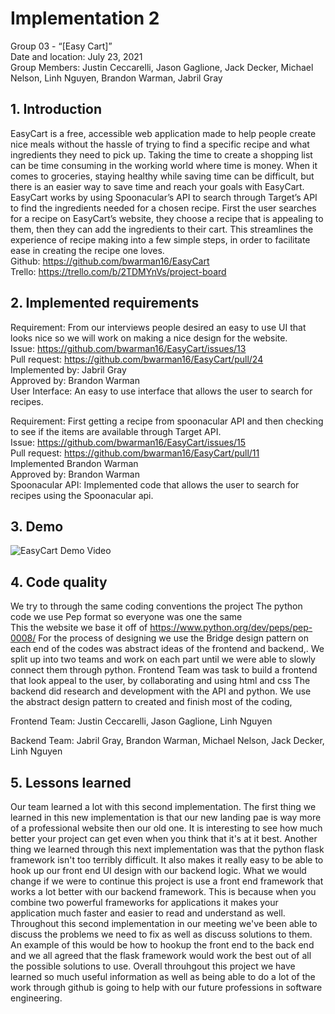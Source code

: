 # Implementation 2  
Group 03 - “[Easy Cart]”  
Date and location: July 23, 2021  
Group Members: Justin Ceccarelli, Jason Gaglione, Jack Decker, Michael Nelson, Linh Nguyen, Brandon Warman, Jabril Gray

## 1. Introduction
EasyCart is a free, accessible web application made to help people create nice meals without the hassle of trying to find a specific recipe and what ingredients they need to pick up. Taking the time to create a shopping list can be time consuming in the working world where time is money. When it comes to groceries, staying healthy while saving time can be difficult, but there is an easier way to save time and reach your goals with EasyCart.  
EasyCart works by using Spoonacular’s API to search through Target’s API to find the ingredients needed for a chosen recipe. First the user searches for a recipe on EasyCart’s website, they choose a recipe that is appealing to them, then they can add the ingredients to their cart. This streamlines the experience of recipe making into a few simple steps, in order to facilitate ease in creating the recipe one loves.  
Github: ​​https://github.com/bwarman16/EasyCart  
Trello: https://trello.com/b/2TDMYnVs/project-board


## 2. Implemented requirements
Requirement: From our interviews people desired an easy to use UI that looks nice so we will work on making a nice design for the website.  
Issue: https://github.com/bwarman16/EasyCart/issues/13  
Pull request: https://github.com/bwarman16/EasyCart/pull/24  
Implemented by: Jabril Gray  
Approved by: Brandon Warman  
User Interface: An easy to use interface that allows the user to search for recipes.  

Requirement: First getting a recipe from spoonacular API and then checking to see if the items are available through Target API.  
Issue: https://github.com/bwarman16/EasyCart/issues/15  
Pull request: https://github.com/bwarman16/EasyCart/pull/11  
Implemented Brandon Warman  
Approved by: Brandon Warman  
Spoonacular API: Implemented code that allows the user to search for recipes using the Spoonacular api.  


## 3. Demo
![EasyCart Demo Video](https://youtu.be/jfZuhmaUFYw)


## 4. Code quality
We try to through the same coding conventions the project 
The python code we use Pep format so everyone was one the same  
This the website we base it off of https://www.python.org/dev/peps/pep-0008/
For the process of designing we use the Bridge design pattern on each end of the codes was abstract ideas of the frontend and backend,.
We split up into two teams and work on each part until we were able to slowly connect them through python.
Frontend Team was task to build a frontend that look appeal to the user, by collaborating and using html and css 
The backend did research and development with the API and python. We use the abstract design pattern to created and finish most of the coding,  

Frontend Team: Justin Ceccarelli, Jason Gaglione, Linh Nguyen

Backend Team: Jabril Gray, Brandon Warman, Michael Nelson, Jack Decker, Linh Nguyen


## 5. Lessons learned
Our team learned a lot with this second implementation. The first thing we learned in this new implementation is that our new landing pae is way more of a professional website then our old one. It is interesting to see how much better your project can get even when you think that it's at it best. Another thing we learned through this next implementation was that the python flask framework isn't too terribly difficult. It also makes it really easy to be able to hook up our front end UI design with our backend logic. What we would change if we were to continue this project is use a front end framework that works a lot better with our backend framework. This is because when you combine two powerful frameworks for applications it makes your application much faster and easier to read and understand as well. Throughout this second implementation in our meeting we've been able to discuss the problems we need to fix as well as discuss solutions to them. An example of this would be how to hookup the front end to the back end and we all agreed that the flask framework would work the best out of all the possible solutions to use. Overall throuhgout this project we have learned so much useful information as well as being able to do a lot of the work through github is going to help with our future professions in software engineering. 

